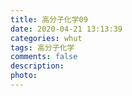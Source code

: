 ```yaml
---
title: 高分子化学09
date: 2020-04-21 13:13:39
categories: whut
tags: 高分子化学
comments: false
description: 
photo: 
---
```

